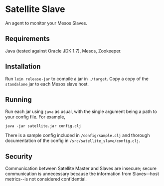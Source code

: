 # Satellite Slave

An agent to monitor your Mesos Slaves.

## Requirements

Java (tested against Oracle JDK 1.7), Mesos, Zookeeper.

## Installation

Run `lein release-jar` to compile a jar in `./target`. Copy a copy of the
`standalone` jar to each Mesos slave host.

## Running

Run each jar using `java` as usual, with the single argument being a path to
your config file. For example,

```
java -jar satellite.jar config.clj
```

There is a sample config included in `/config/sample.clj` and thorough
documentation of the config in `/src/satellite_slave/config.clj`.

## Security

Communication between Satellite Master and Slaves are insecure; secure
communication is unnecessary because the information from Slaves--host
metrics--is not considered confidential.

